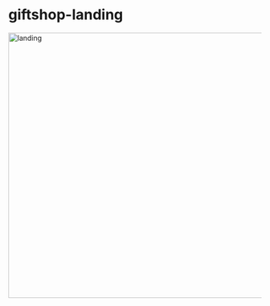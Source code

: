 # giftshop-landing
<img width="530" alt="landing" src="https://github.com/user-attachments/assets/2de777a9-c4b8-472c-9a29-8c8a7b9daa0a" />

